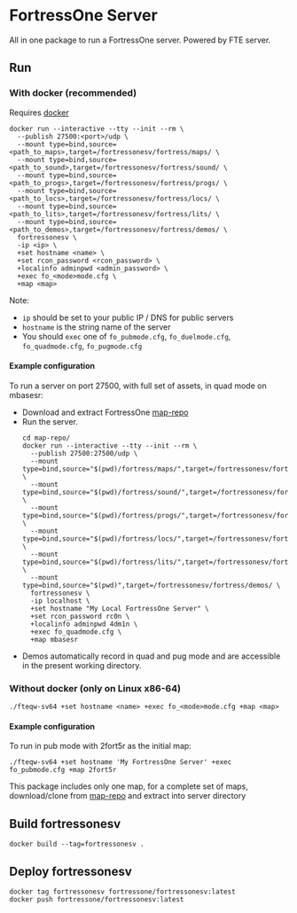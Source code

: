 # FortressOne Server

All in one package to run a FortressOne server. Powered by FTE server.

## Run

### With docker (recommended)

Requires [docker](https://docs.docker.com/install/)

```
docker run --interactive --tty --init --rm \
  --publish 27500:<port>/udp \
  --mount type=bind,source=<path_to_maps>,target=/fortressonesv/fortress/maps/ \
  --mount type=bind,source=<path_to_sound>,target=/fortressonesv/fortress/sound/ \
  --mount type=bind,source=<path_to_progs>,target=/fortressonesv/fortress/progs/ \
  --mount type=bind,source=<path_to_locs>,target=/fortressonesv/fortress/locs/ \
  --mount type=bind,source=<path_to_lits>,target=/fortressonesv/fortress/lits/ \
  --mount type=bind,source=<path_to_demos>,target=/fortressonesv/fortress/demos/ \
  fortressonesv \
  -ip <ip> \
  +set hostname <name> \
  +set rcon_password <rcon_password> \
  +localinfo adminpwd <admin_password> \
  +exec fo_<mode>mode.cfg \
  +map <map>
```

Note:
- `ip` should be set to your public IP / DNS for public servers
- `hostname` is the string name of the server
- You should `exec` one of `fo_pubmode.cfg`, `fo_duelmode.cfg`,
  `fo_quadmode.cfg`, `fo_pugmode.cfg`


#### Example configuration

To run a server on port 27500, with full set of assets, in quad mode on mbasesr:

- Download and extract FortressOne [map-repo](https://github.com/FortressOne/map-repo/releases/latest/download/map-repo.zip)
- Run the server.
    ```
    cd map-repo/
    docker run --interactive --tty --init --rm \
      --publish 27500:27500/udp \
      --mount type=bind,source="$(pwd)/fortress/maps/",target=/fortressonesv/fortress/maps/ \
      --mount type=bind,source="$(pwd)/fortress/sound/",target=/fortressonesv/fortress/sound/ \
      --mount type=bind,source="$(pwd)/fortress/progs/",target=/fortressonesv/fortress/progs/ \
      --mount type=bind,source="$(pwd)/fortress/locs/",target=/fortressonesv/fortress/locs/ \
      --mount type=bind,source="$(pwd)/fortress/lits/",target=/fortressonesv/fortress/lits/ \
      --mount type=bind,source="$(pwd)",target=/fortressonesv/fortress/demos/ \
      fortressonesv \
      -ip localhost \
      +set hostname "My Local FortressOne Server" \
      +set rcon_password rc0n \
      +localinfo adminpwd 4dm1n \
      +exec fo_quadmode.cfg \
      +map mbasesr
    ```
- Demos automatically record in quad and pug mode and are accessible in the present working directory.


### Without docker (only on Linux x86-64)

```
./fteqw-sv64 +set hostname <name> +exec fo_<mode>mode.cfg +map <map>
```

#### Example configuration

To run in pub mode with 2fort5r as the initial map:

```
./fteqw-sv64 +set hostname 'My FortressOne Server' +exec fo_pubmode.cfg +map 2fort5r
```

This package includes only one map, for a complete set of maps, download/clone
from [map-repo](https://github.com/FortressOne/map-repo) and extract into
server directory


## Build fortressonesv

```
docker build --tag=fortressonesv .
```


## Deploy fortressonesv

```
docker tag fortressonesv fortressone/fortressonesv:latest
docker push fortressone/fortressonesv:latest
```
